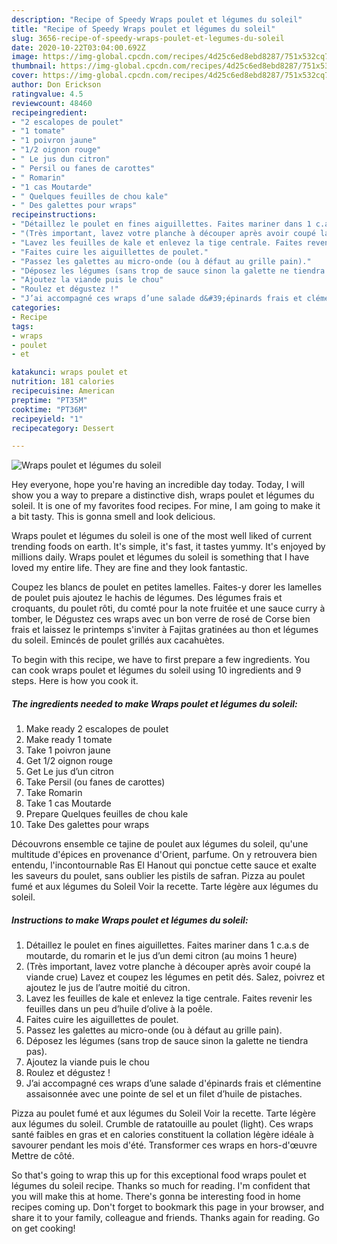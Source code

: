```yaml
---
description: "Recipe of Speedy Wraps poulet et légumes du soleil"
title: "Recipe of Speedy Wraps poulet et légumes du soleil"
slug: 3656-recipe-of-speedy-wraps-poulet-et-legumes-du-soleil
date: 2020-10-22T03:04:00.692Z
image: https://img-global.cpcdn.com/recipes/4d25c6ed8ebd8287/751x532cq70/wraps-poulet-et-legumes-du-soleil-photo-principale-de-la-recette.jpg
thumbnail: https://img-global.cpcdn.com/recipes/4d25c6ed8ebd8287/751x532cq70/wraps-poulet-et-legumes-du-soleil-photo-principale-de-la-recette.jpg
cover: https://img-global.cpcdn.com/recipes/4d25c6ed8ebd8287/751x532cq70/wraps-poulet-et-legumes-du-soleil-photo-principale-de-la-recette.jpg
author: Don Erickson
ratingvalue: 4.5
reviewcount: 48460
recipeingredient:
- "2 escalopes de poulet"
- "1 tomate"
- "1 poivron jaune"
- "1/2 oignon rouge"
- " Le jus dun citron"
- " Persil ou fanes de carottes"
- " Romarin"
- "1 cas Moutarde"
- " Quelques feuilles de chou kale"
- " Des galettes pour wraps"
recipeinstructions:
- "Détaillez le poulet en fines aiguillettes. Faites mariner dans 1 c.a.s de moutarde, du romarin et le jus d’un demi citron (au moins 1 heure)"
- "(Très important, lavez votre planche à découper après avoir coupé la viande crue) Lavez et coupez les légumes en petit dés. Salez, poivrez et ajoutez le jus de l’autre moitié du citron."
- "Lavez les feuilles de kale et enlevez la tige centrale. Faites revenir les feuilles dans un peu d’huile d’olive à la poêle."
- "Faites cuire les aiguillettes de poulet."
- "Passez les galettes au micro-onde (ou à défaut au grille pain)."
- "Déposez les légumes (sans trop de sauce sinon la galette ne tiendra pas)."
- "Ajoutez la viande puis le chou"
- "Roulez et dégustez !"
- "J’ai accompagné ces wraps d’une salade d&#39;épinards frais et clémentine assaisonnée avec une pointe de sel et un filet d’huile de pistaches."
categories:
- Recipe
tags:
- wraps
- poulet
- et

katakunci: wraps poulet et 
nutrition: 181 calories
recipecuisine: American
preptime: "PT35M"
cooktime: "PT36M"
recipeyield: "1"
recipecategory: Dessert

---
```



![Wraps poulet et légumes du soleil](https://img-global.cpcdn.com/recipes/4d25c6ed8ebd8287/751x532cq70/wraps-poulet-et-legumes-du-soleil-photo-principale-de-la-recette.jpg)

Hey everyone, hope you're having an incredible day today. Today, I will show you a way to prepare a distinctive dish, wraps poulet et légumes du soleil. It is one of my favorites food recipes. For mine, I am going to make it a bit tasty. This is gonna smell and look delicious.

Wraps poulet et légumes du soleil is one of the most well liked of current trending foods on earth. It's simple, it's fast, it tastes yummy. It's enjoyed by millions daily. Wraps poulet et légumes du soleil is something that I have loved my entire life. They are fine and they look fantastic.

Coupez les blancs de poulet en petites lamelles. Faites-y dorer les lamelles de poulet puis ajoutez le hachis de légumes. Des légumes frais et croquants, du poulet rôti, du comté pour la note fruitée et une sauce curry à tomber, le Dégustez ces wraps avec un bon verre de rosé de Corse bien frais et laissez le printemps s&#39;inviter à Fajitas gratinées au thon et légumes du soleil. Emincés de poulet grillés aux cacahuètes.


To begin with this recipe, we have to first prepare a few ingredients. You can cook wraps poulet et légumes du soleil using 10 ingredients and 9 steps. Here is how you cook it.

<!--inarticleads1-->

##### The ingredients needed to make Wraps poulet et légumes du soleil:

1. Make ready 2 escalopes de poulet
1. Make ready 1 tomate
1. Take 1 poivron jaune
1. Get 1/2 oignon rouge
1. Get  Le jus d’un citron
1. Take  Persil (ou fanes de carottes)
1. Take  Romarin
1. Take 1 cas Moutarde
1. Prepare  Quelques feuilles de chou kale
1. Take  Des galettes pour wraps


Découvrons ensemble ce tajine de poulet aux légumes du soleil, qu&#39;une multitude d&#39;épices en provenance d&#39;Orient, parfume. On y retrouvera bien entendu, l&#39;incontournable Ras El Hanout qui ponctue cette sauce et exalte les saveurs du poulet, sans oublier les pistils de safran. Pizza au poulet fumé et aux légumes du Soleil Voir la recette. Tarte légère aux légumes du soleil. 

<!--inarticleads2-->

##### Instructions to make Wraps poulet et légumes du soleil:

1. Détaillez le poulet en fines aiguillettes. Faites mariner dans 1 c.a.s de moutarde, du romarin et le jus d’un demi citron (au moins 1 heure)
1. (Très important, lavez votre planche à découper après avoir coupé la viande crue) Lavez et coupez les légumes en petit dés. Salez, poivrez et ajoutez le jus de l’autre moitié du citron.
1. Lavez les feuilles de kale et enlevez la tige centrale. Faites revenir les feuilles dans un peu d’huile d’olive à la poêle.
1. Faites cuire les aiguillettes de poulet.
1. Passez les galettes au micro-onde (ou à défaut au grille pain).
1. Déposez les légumes (sans trop de sauce sinon la galette ne tiendra pas).
1. Ajoutez la viande puis le chou
1. Roulez et dégustez !
1. J’ai accompagné ces wraps d’une salade d&#39;épinards frais et clémentine assaisonnée avec une pointe de sel et un filet d’huile de pistaches.


Pizza au poulet fumé et aux légumes du Soleil Voir la recette. Tarte légère aux légumes du soleil. Crumble de ratatouille au poulet (light). Ces wraps santé faibles en gras et en calories constituent la collation légère idéale à savourer pendant les mois d&#39;été. Transformer ces wraps en hors-d&#39;œuvre Mettre de côté. 

So that's going to wrap this up for this exceptional food wraps poulet et légumes du soleil recipe. Thanks so much for reading. I'm confident that you will make this at home. There's gonna be interesting food in home recipes coming up. Don't forget to bookmark this page in your browser, and share it to your family, colleague and friends. Thanks again for reading. Go on get cooking!
